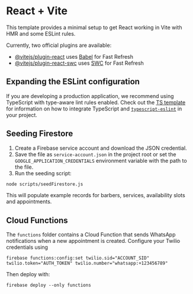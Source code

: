 # React + Vite

This template provides a minimal setup to get React working in Vite with HMR and some ESLint rules.

Currently, two official plugins are available:

- [@vitejs/plugin-react](https://github.com/vitejs/vite-plugin-react/blob/main/packages/plugin-react) uses [Babel](https://babeljs.io/) for Fast Refresh
- [@vitejs/plugin-react-swc](https://github.com/vitejs/vite-plugin-react/blob/main/packages/plugin-react-swc) uses [SWC](https://swc.rs/) for Fast Refresh

## Expanding the ESLint configuration

If you are developing a production application, we recommend using TypeScript with type-aware lint rules enabled. Check out the [TS template](https://github.com/vitejs/vite/tree/main/packages/create-vite/template-react-ts) for information on how to integrate TypeScript and [`typescript-eslint`](https://typescript-eslint.io) in your project.

## Seeding Firestore

1. Create a Firebase service account and download the JSON credential.
2. Save the file as `service-account.json` in the project root or set the `GOOGLE_APPLICATION_CREDENTIALS` environment variable with the path to the file.
3. Run the seeding script:

```bash
node scripts/seedFirestore.js
```

This will populate example records for barbers, services, availability slots and appointments.

## Cloud Functions

The `functions` folder contains a Cloud Function that sends WhatsApp notifications
when a new appointment is created. Configure your Twilio credentials using

```
firebase functions:config:set twilio.sid="ACCOUNT_SID" twilio.token="AUTH_TOKEN" twilio.number="whatsapp:+123456789"
```

Then deploy with:

```
firebase deploy --only functions
```
